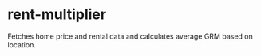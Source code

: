 # rent-multiplier
Fetches home price and rental data and calculates average GRM based on location. 
